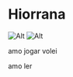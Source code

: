 # Hiorrana

![Alt](https://p2.trrsf.com/image/fget/cf/774/0/images.terra.com/2022/11/17/469520588-princesinha-sofia.jpg)
![Alt](https://blogger.googleusercontent.com/img/b/R29vZ2xl/AVvXsEjM318E1hIq9HXuuvau2tMg6YLw82nSBhASkpCVmjCg1Z4-XGeLLDV5eu67o_9aW_t-j4Q_TMUEI7-CxLEuEN5V0C1610yHHmo8kqF8s5Z7xe3xE97N3iaAaeWIJcj86A-3ogZ5yKdxJiI/s1600/0+princesa+sofia.png)


amo jogar volei


amo ler
